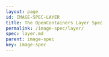 ```yaml
---
layout: page
id: IMAGE-SPEC-LAYER
title: The OpenContainers Layer Spec
permalink: /image-spec/layer/
spec: layer.md
parent: image-spec
key: image-spec
---
```

